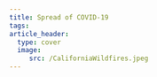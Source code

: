 ```yaml
---
title: Spread of COVID-19
tags: 
article_header:
  type: cover
  image:
     src: /CaliforniaWildfires.jpeg
---
```



<!--more-->

